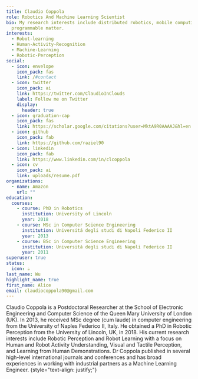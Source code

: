 ```yaml
---
title: Claudio Coppola
role: Robotics And Machine Learning Scientist
bio: My research interests include distributed robotics, mobile computing and
  programmable matter.
interests:
  - Robot-learning
  - Human-Activity-Recognition
  - Machine-Learning
  - Robotic-Perception
social:
  - icon: envelope
    icon_pack: fas
    link: /#contact
  - icon: twitter
    icon_pack: ai
    link: https://twitter.com/ClaudioInClouds
    label: Follow me on Twitter
    display:
      header: true
  - icon: graduation-cap
    icon_pack: fas
    link: https://scholar.google.com/citations?user=MktA9R0AAAAJ&hl=en
  - icon: github
    icon_pack: fab
    link: https://github.com/raziel90
  - icon: linkedin
    icon_pack: fab
    link: https://www.linkedin.com/in/clcoppola
  - icon: cv
    icon_pack: ai
    link: uploads/resume.pdf
organizations:
  - name: Amazon
    url: ""
education:
  courses:
    - course: PhD in Robotics
      institution: University of Lincoln
      year: 2018
    - course: MSc in Computer Science Engineering
      institution: Universitá degli studi di Napoli Federico II
      year: 2013
    - course: BSc in Computer Science Engineering
      institution: Universitá degli studi di Napoli Federico II
      year: 2011
superuser: true
status:
  icon: ☕️
last_name: Wu
highlight_name: true
first_name: Alice
email: claudiocoppola90@gmail.com
---
```

Claudio Coppola is a Postdoctoral Researcher at the School of Electronic Engineering and Computer Science of the Queen Mary University of London (UK). In 2013, he received MSc degree (cum laude) in computer engineering from the University of Naples Federico II, Italy. He obtained a PhD in Robotic Perception from the University of Lincoln, UK, in 2018. His current research interests include Robotic Perception and Robot Learning with a focus on Human and Robot Activity Understanding, Visual and Tactile Perception, and Learning from Human Demonstrations. Dr Coppola published in several high-level international journals and conferences and has broad experiences in working with industrial partners as a Machine Learning Engineer.
{style="text-align: justify;"}